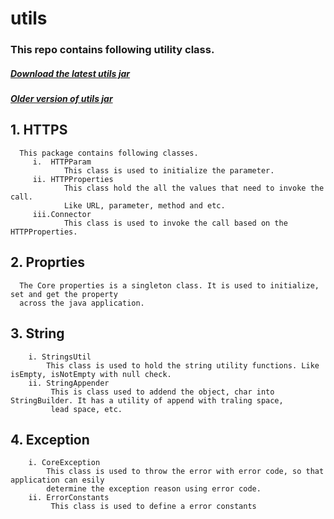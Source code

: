# utils

### This repo contains following utility class.
##### [Download the latest utils jar](https://docs.zoho.com/file/3ory8edeb477a09644351b1c72b303831487f)
##### [Older version of utils jar](https://github.com/maruthamuthu/utils/wiki/Util-jar-Downloads)

## 1. HTTPS
      This package contains following classes.
         i.  HTTPParam
                This class is used to initialize the parameter.
         ii. HTTPProperties
                This class hold the all the values that need to invoke the call.
                Like URL, parameter, method and etc.
         iii.Connector
                This class is used to invoke the call based on the HTTPProperties.
## 2. Proprties
      The Core properties is a singleton class. It is used to initialize, set and get the property 
      across the java application.
## 3. String
        i. StringsUtil 
            This class is used to hold the string utility functions. Like isEmpty, isNotEmpty with null check.
        ii. StringAppender
             This is class used to addend the object, char into StringBuilder. It has a utility of append with traling space,
             lead space, etc.
## 4. Exception
        i. CoreException
            This class is used to throw the error with error code, so that application can esily 
            determine the exception reason using error code.
        ii. ErrorConstants
             This class is used to define a error constants
